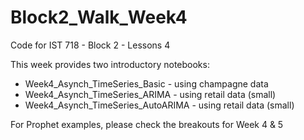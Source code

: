 # Block2_Walk_Week4
Code for IST 718 - Block 2 - Lessons 4

This week provides two introductory notebooks:
- Week4_Asynch_TimeSeries_Basic - using champagne data
- Week4_Asynch_TimeSeries_ARIMA - using retail data (small)
- Week4_Asynch_TimeSeries_AutoARIMA - using retail data (small)

For Prophet examples, please check the breakouts for Week 4 & 5


